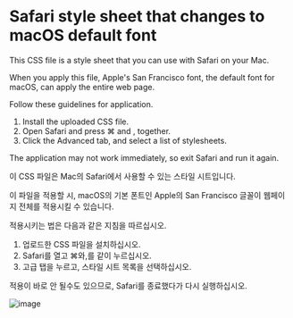 # Safari style sheet that changes to macOS default font

This CSS file is a style sheet that you can use with Safari on your Mac.

When you apply this file, Apple's San Francisco font, the default font for macOS, can apply the entire web page.

Follow these guidelines for application.

1. Install the uploaded CSS file.
2. Open Safari and press ⌘ and , together.
3. Click the Advanced tab, and select a list of stylesheets.

The application may not work immediately, so exit Safari and run it again.

이 CSS 파일은 Mac의 Safari에서 사용할 수 있는 스타일 시트입니다.

이 파일을 적용할 시, macOS의 기본 폰트인 Apple의 San Francisco 글꼴이 웹페이지 전체를 적용시킬 수 있습니다.

적용시키는 법은 다음과 같은 지침을 따르십시오.

1. 업로드한 CSS 파일을 설치하십시오.
2. Safari를 열고 ⌘와,를 같이 누르십시오.
3. 고급 탭을 누르고, 스타일 시트 목록을 선택하십시오.

적용이 바로 안 될수도 있으므로, Safari를 종료했다가 다시 실행하십시오.

![image](https://github.com/doqemddl04/macOS/assets/123877199/4f469be7-7757-4483-9eb0-889599afc1f3)

